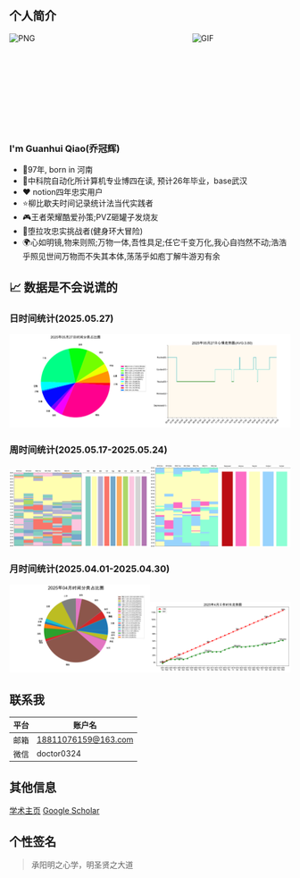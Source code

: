 ## 个人简介
<img align="left" alt="PNG" src="https://s2.loli.net/2024/06/21/xhXS4bqvZ35szRi.jpg" width=15% />
<img align="right" alt="GIF" src="https://s2.loli.net/2024/06/21/oVy63ijLeDNk2n5.gif" width="35%">

<br><br><br><br><br><br><br><br><br><br>

### I'm Guanhui Qiao(乔冠辉)

- 👶97年, born in 河南
- 🏫中科院自动化所计算机专业博四在读, 预计26年毕业，base武汉
- ❤️ notion四年忠实用户
- ⭐柳比歇夫时间记录统计法当代实践者
- 🎮王者荣耀酷爱孙策;PVZ砸罐子发烧友
- 🏅堕拉攻忠实挑战者(健身环大冒险)
- 🌍心如明镜,物来则照;万物一体,吾性具足;任它千变万化,我心自岿然不动;浩浩乎照见世间万物而不失其本体,荡荡乎如庖丁解牛游刃有余

## 📈 数据是不会说谎的
### 日时间统计(2025.05.27)
<img src='./png/new_20250527_pie.png' width="50%"><img src='./png/new_20250527_plot.png' width="50%">

### 周时间统计(2025.05.17-2025.05.24)
<img src='./png/202505week04_table_show.png' width="50%"><img src='./png/202505week04_emotion_show.png' width="50%">

### 月时间统计(2025.04.01-2025.04.30)
<img src='./png/202504_pie.png' width="50%"><img src='./png/202504_work_time.png' width="50%">

## 联系我

|平台|账户名|
|-----|------------------|
|邮箱|18811076159@163.com|
|微信|doctor0324|

## 其他信息
[学术主页](https://qiaogh97.github.io)
[Google Scholar](https://scholar.google.com/citations?hl=zh-CN&user=FqQG_L4AAAAJ)

## 个性签名
> 承阳明之心学，明圣贤之大道
